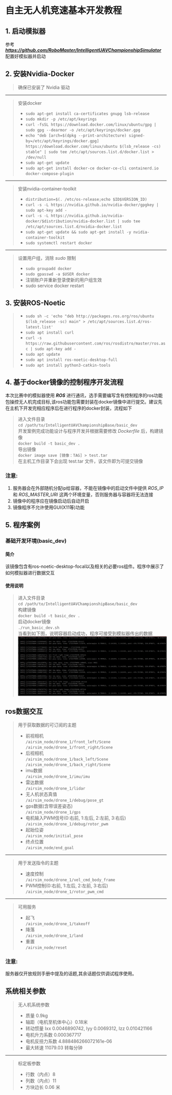 # __自主无人机竞速基本开发教程__  
## 1. 启动模拟器 
参考 ***https://github.com/RoboMaster/IntelligentUAVChampionshipSimulator*** 配置好模拟器并启动

## 2. 安装Nvidia-Docker
>确保已安装了 Nvidia 驱动
----
>安装docker
>+ `sudo apt-get install ca-certificates gnupg lsb-release`
>+ `sudo mkdir -p /etc/apt/keyrings`
>+ `curl -fsSL https://download.docker.com/linux/ubuntu/gpg | sudo gpg --dearmor -o /etc/apt/keyrings/docker.gpg`
>+ `echo "deb [arch=$(dpkg --print-architecture) signed-by=/etc/apt/keyrings/docker.gpg] https://download.docker.com/linux/ubuntu $(lsb_release -cs) stable" | sudo tee /etc/apt/sources.list.d/docker.list > /dev/null`
>+ `sudo apt-get update`
>+ `sudo apt-get install docker-ce docker-ce-cli containerd.io docker-compose-plugin`
----
>安装nvidia-container-toolkit
>+ `distribution=$(. /etc/os-release;echo $ID$VERSION_ID)`
>+ `curl -s -L https://nvidia.github.io/nvidia-docker/gpgkey | sudo apt-key add -`
>+ `curl -s -L https://nvidia.github.io/nvidia-docker/$distribution/nvidia-docker.list | sudo tee /etc/apt/sources.list.d/nvidia-docker.list`
>+ `sudo apt-get update && sudo apt-get install -y nvidia-container-toolkit`
>+ `sudo systemctl restart docker`
---
>设置用户组，消除 *sudo* 限制  
>+ `sudo groupadd docker`  
>+ `sudo gpasswd -a $USER docker`  
>+ 注销账户并重新登录使新的用户组生效
>+ sudo service docker restart

## 3. 安装ROS-Noetic 
>+ `sudo sh -c 'echo "deb http://packages.ros.org/ros/ubuntu $(lsb_release -sc) main" > /etc/apt/sources.list.d/ros-latest.list'`   
>+ `sudo apt install curl `  
>+ `curl -s https://raw.githubusercontent.com/ros/rosdistro/master/ros.asc | sudo apt-key add -`   
>+ `sudo apt update`
>+ `sudo apt install ros-noetic-desktop-full`
>+ `sudo apt install python3-catkin-tools`

## 4. 基于docker镜像的控制程序开发流程
本次比赛中的模拟器使用 ***ROS*** 进行通讯，选手需要编写含有控制程序的ros功能包操控无人机完成目标,该ros功能包需要封装在docker镜像中进行提交。建议先在主机下开发完相应程序后在进行程序的docker封装，流程如下
>进入文件目录  
`cd /path/to/IntelligentUAVChampionshipBase/basic_dev`  
>开发案例完成功能设计与程序开发并根据需要修改 _Dockerfile_ 后，构建镜像   
`docker build -t basic_dev .`      
>导出镜像  
`docker image save [镜像：TAG] > test.tar`    
在主机工作目录下会出现 test.tar 文件，该文件即为可提交镜像  
### 注意:  
1. 服务器会在外部随机分配ip给容器，不能在镜像中的启动文件中提供 *ROS_IP* 和 *ROS_MASTER_URI* 这两个环境变量，否则服务器与容器将无法连接     
2. 镜像中的程序应在镜像启动后自动开启    
3. 镜像程序不允许使用GUI(X11等)功能        


## 5. 程序案例
### 基础开发环境(basic_dev)
#### 简介
该镜像包含有ros-noetic-desktop-focal以及相关的必要ros组件。程序中展示了如何模拟器进行数据交互
#### 使用说明
>进入文件目录    
`cd /path/to/IntelligentUAVChampionshipBase/basic_dev`  
>构建镜像   
`docker build -t basic_dev .`  
>启动docker镜像   
`./run_basic_dev.sh`  
>当看到如下图，说明容器启动成功，程序可接受到模拟器传出的数据
![pic](./docs/1.png)

## ros数据交互  
>用于获取数据的可订阅的主题  
>+ 前视相机   
`/airsim_node/drone_1/front_left/Scene`  
`/airsim_node/drone_1/front_right/Scene`
>+ 后视相机  
`/airsim_node/drone_1/back_left/Scene`  
`/airsim_node/drone_1/back_right/Scene`  
>+ imu数据  
`/airsim_node/drone_1/imu/imu`
>+ 雷达数据  
`/airsim_node/drone_1/lidar`
>+ 无人机状态真值  
`/airsim_node/drone_1/debug/pose_gt`  
>+ gps数据(含带误差姿态)  
`/airsim_node/drone_1/gps`  
>+ 电机输入PWM信号(0:右前, 1:左后, 2:左前, 3:右后)  
`/airsim_node/drone_1/debug/rotor_pwm`  
>+ 起始位姿  
`/airsim_node/initial_pose`  
>+ 终点位置  
`/airsim_node/end_goal`  
---- 
>用于发送指令的主题
>+ 速度控制  
`/airsim_node/drone_1/vel_cmd_body_frame`
>+ PWM控制(0:右前, 1:左后, 2:左前, 3:右后)  
`/airsim_node/drone_1/rotor_pwm_cmd`
----
>可用服务   
>+ 起飞   
`/airsim_node/drone_1/takeoff`   
>+ 降落   
`/airsim_node/drone_1/land`   
>+ 重置   
`/airsim_node/reset` 
### 注意:   
服务器仅开放规则手册中提及的话题,其余话题仅供调试程序使用。

## 系统相关参数
> 无人机系统参数  
>+ 质量 0.9kg    
>+ 轴距（电机至机体中心）0.18米  
>+ 转动惯量 Ixx 0.0046890742, Iyy 0.0069312, Izz 0.010421166  
>+ 电机升力系数 0.000367717  
>+ 电机反扭力系数 4.888486266072161e-06  
>+ 最大转速 11079.03 转每分钟  
----
> 标定板参数
>+ 行数（内点）8  
>+ 列数（内点）11  
>+ 方块边长 0.06 米  


